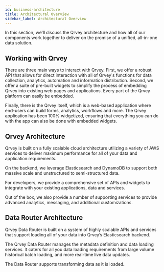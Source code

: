 ```yaml
---
id: business-architecture
title: Architectural Overview
sidebar_label: Architectural Overview
---
```


In this section, we'll discuss the Qrvey architecture and how all of our components work together to deliver on the promise of a unified, all-in-one data solution.

## Working with Qrvey 

There are three main ways to interact with Qrvey. First, we offer a robust API that allows for direct interaction with all of Qrvey's functions for data collection, analytics, automation and information distribution. Second, we offer a suite of pre-built widgets to simplify the process of embedding Qrvey into existing web pages and applications. Every part of the Qrvey platform can easily be embedded. 

Finally, there is the Qrvey itself, which is a web-based application where end-users can build forms, analytics, workflows and more. The Qrvey application has been 100% widgetized, ensuring that everything you can do with the app can also be done with embedded widgets. 

## Qrvey Architecture 

Qrvey is built on a fully scalable cloud architecture utilizing a variety of AWS services to deliver maximum performance for all of your data and application requirements.   

On the backend, we leverage Elasticsearch and DynamoDB to support both massive scale and unstructured to semi-structured data.

For developers, we provide a comprehensive set of APIs and widgets to integrate with your existing applications, data and services.

Out of the box, we also provide a number of supporting services to provide advanced analytics, messaging, and additional customizations.

## Data Router Architecture

Qrvey Data Router is built on a system of highly scalable APIs and services that support loading all of your data into Qrvey’s Elasticsearch backend.

The Qrvey Data Router manages the metadata definition and data loading services. It caters for all you data loading requirements from large volume historical batch loading, and more real-time live data updates.

The Data Router supports transforming data as it is loaded.